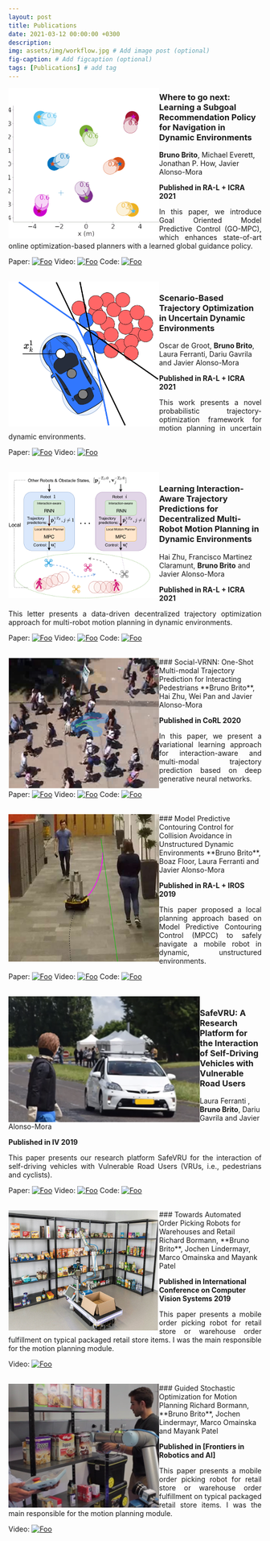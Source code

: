 ```yaml
---
layout: post
title: Publications
date: 2021-03-12 00:00:00 +0300
description:
img: assets/img/workflow.jpg # Add image post (optional)
fig-caption: # Add figcaption (optional)
tags: [Publications] # add tag
---
```


<img style="float: left;" src="/assets/img/go_mpc.gif">

### Where to go next: Learning a Subgoal Recommendation Policy for Navigation in Dynamic Environments
**Bruno Brito**, Michael Everett, Jonathan P. How, Javier Alonso-Mora

**Published in RA-L + ICRA 2021**

<div style="text-align: justify"> In this paper, we introduce Goal Oriented Model Predictive Control (GO-MPC), which enhances state-of-art online optimization-based planners with a learned global guidance policy.
 </div>

Paper: <a href="https://arxiv.org/pdf/2102.13073.pdf" rel="some text">![Foo]({{site.baseurl">}}/assets/img/paper.png)</a>
Video: <a href="https://www.youtube.com/watch?v=sZBbWMnwle8" rel="some text">![Foo]({{site.baseurl">}}/assets/img/youtube_icon.png)</a>
Code: <a href="https://github.com/tud-amr/go-mpc" rel="some text">![Foo]({{site.baseurl">}}/assets/img/GitHub-Mark-32px.png)</a>

<br />
<img style="float: left;" src="/assets/img/method_4.png">

### Scenario-Based Trajectory Optimization in Uncertain Dynamic Environments
Oscar de Groot, **Bruno Brito**, Laura Ferranti, Dariu Gavrila and Javier Alonso-Mora

**Published in RA-L + ICRA 2021**

<div style="text-align: justify"> This work presents a novel probabilistic trajectory-optimization framework for motion planning in uncertain dynamic environments.
 </div>

Paper: <a href="" rel="some text">![Foo]({{site.baseurl">}}/assets/img/paper.png)</a>
Video: <a href="" rel="some text">![Foo]({{site.baseurl">}}/assets/img/youtube_icon.png)</a>

<br />
<img style="float: left;" src="/assets/img/method_overview.png">

### Learning Interaction-Aware Trajectory Predictions for Decentralized Multi-Robot Motion Planning in Dynamic Environments
Hai Zhu, Francisco Martinez Claramunt, **Bruno Brito** and Javier Alonso-Mora

**Published in RA-L + ICRA 2021**

<div style="text-align: justify"> This letter presents a data-driven decentralized trajectory optimization approach for multi-robot motion planning in dynamic environments.
 </div>

Paper: <a href="https://arxiv.org/abs/2102.05382" rel="some text">![Foo]({{site.baseurl">}}/assets/img/paper.png)</a>
Video: <a href="https://www.youtube.com/watch?v=i8HRGeOmcH4" rel="some text">![Foo]({{site.baseurl">}}/assets/img/youtube_icon.png)</a>
Code: <a href="https://github.com/tud-amr/mrca-mav" rel="some text">![Foo]({{site.baseurl">}}/assets/img/GitHub-Mark-32px.png)</a>

<br />
<img style="float: left;" src="/assets/img/real2.png">
### Social-VRNN: One-Shot Multi-modal Trajectory Prediction for Interacting Pedestrians
**Bruno Brito**, Hai Zhu, Wei Pan and Javier Alonso-Mora

**Published in CoRL 2020**

<div style="text-align: justify"> In this paper, we present a variational learning approach for interaction-aware and multi-modal trajectory prediction based on deep generative neural networks.
 </div>

Paper: <a href="https://arxiv.org/pdf/2010.09056.pdf" rel="some text">![Foo]({{site.baseurl">}}/assets/img/paper.png)</a>
Video: <a href="https://www.youtube.com/watch?v=tBr5v7TXyG0" rel="some text">![Foo]({{site.baseurl">}}/assets/img/youtube_icon.png)</a>
Code: <a href="https://github.com/tud-amr/social_vrnn" rel="some text">![Foo]({{site.baseurl">}}/assets/img/GitHub-Mark-32px.png)</a>

<br />
<img style="float: left;" src="/assets/img/lmpcc.png">
### Model Predictive Contouring Control for Collision Avoidance in Unstructured Dynamic Environments
**Bruno Brito**, Boaz Floor, Laura Ferranti and Javier Alonso-Mora

**Published in RA-L + IROS 2019**

<div style="text-align: justify"> This paper proposed a local planning approach based on Model Predictive Contouring Control (MPCC) to safely navigate a mobile robot in dynamic, unstructured environments.
 </div>

Paper: <a href="https://ieeexplore.ieee.org/document/8768044" rel="some text">![Foo]({{site.baseurl">}}/assets/img/paper.png)</a>
Video: <a href="https://youtu.be/2ulhqQIXFqQ" rel="some text">![Foo]({{site.baseurl">}}/assets/img/youtube_icon.png)</a>
Code: <a href="https://github.com/tud-cor/amr-lmpcc" rel="some text">![Foo]({{site.baseurl">}}/assets/img/GitHub-Mark-32px.png)</a>

<br />
<img style="float: left;" src="/assets/img/iv_2019.png">

### SafeVRU: A Research Platform for the Interaction of Self-Driving Vehicles with Vulnerable Road Users
Laura Ferranti , **Bruno Brito**, Dariu Gavrila and Javier Alonso-Mora

**Published in IV 2019**

<div style="text-align: justify"> This paper presents our research platform SafeVRU for the interaction of self-driving vehicles with Vulnerable Road Users (VRUs, i.e., pedestrians and cyclists).
 </div>

Paper: <a href="https://ieeexplore.ieee.org/document/8813899" rel="some text">![Foo]({{site.baseurl">}}/assets/img/paper.png)</a>
Video: <a href="https://youtu.be/InAEqTGyEA" rel="some text">![Foo]({{site.baseurl">}}/assets/img/youtube_icon.png)</a>
Code: <a href="https://github.com/tud-cor/amr-lmpcc" rel="some text">![Foo]({{site.baseurl">}}/assets/img/GitHub-Mark-32px.png)</a>

<br />
<img style="float: left;" src="/assets/img/order_picking.png">
### Towards Automated Order Picking Robots for Warehouses and Retail
Richard Bormann, **Bruno Brito**, Jochen Lindermayr, Marco Omainska and Mayank Patel

**Published in International Conference on Computer Vision Systems 2019**

<div style="text-align: justify"> This paper presents a mobile order picking robot for retail store or warehouse order fulfillment on typical packaged retail store items. I was the main responsible for the motion planning module.
 </div>

Video: <a href="https://youtu.be/InAEqTGyEA" rel="some text">![Foo]({{site.baseurl">}}/assets/img/youtube_icon.png)</a>

<br />
<img style="float: left;" src="/assets/img/gstomp.png">
### Guided Stochastic Optimization for Motion Planning
Richard Bormann, **Bruno Brito**, Jochen Lindermayr, Marco Omainska and Mayank Patel

**Published in [Frontiers in Robotics and AI]**

<div style="text-align: justify"> This paper presents a mobile order picking robot for retail store or warehouse order fulfillment on typical packaged retail store items. I was the main responsible for the motion planning module.
 </div>

Video: <a href="https://youtu.be/cQAUObVFzeU" rel="some text">![Foo]({{site.baseurl">}}/assets/img/youtube_icon.png)</a>